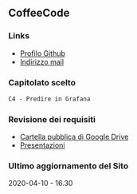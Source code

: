 ## CoffeeCode

### Links

- [Profilo Github](https://github.com/CoffeeCodeSWE/)
- [Indirizzo mail](mailto:coffeecodeswe@gmail.com)

### Capitolato scelto

```markdown
C4 - Predire in Grafana
```
### Revisione dei requisiti

- [Cartella pubblica di Google Drive](https://drive.google.com/drive/folders/1deo25o7ultcvYX93u5aPY9XUvK_1t7Zq?usp=sharing)
- [Presentazioni](https://drive.google.com/drive/folders/1TPet3KwFhcZ3AIuNYPeLFPSxbx9hIlRs?usp=sharing)

### Ultimo aggiornamento del Sito

2020-04-10 - 16.30
